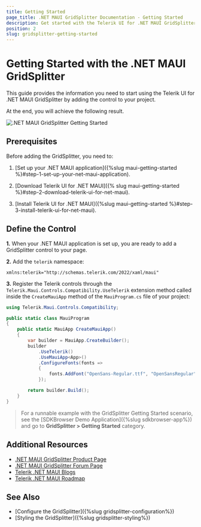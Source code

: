 ```yaml
---
title: Getting Started
page_title: .NET MAUI GridSplitter Documentation - Getting Started
description: Get started with the Telerik UI for .NET MAUI GridSplitter and add the control to your .NET MAUI project.
position: 2
slug: gridsplitter-getting-started
---
```


# Getting Started with the .NET MAUI GridSplitter

This guide provides the information you need to start using the Telerik UI for .NET MAUI GridSplitter by adding the control to your project.

At the end, you will achieve the following result.

![.NET MAUI GridSplitter Getting Started](images/gridplitter-getting-started.gif)

## Prerequisites

Before adding the GridSplitter, you need to:

1. [Set up your .NET MAUI application]({%slug maui-getting-started %}#step-1-set-up-your-net-maui-application).

1. [Download Telerik UI for .NET MAUI]({% slug maui-getting-started %}#step-2-download-telerik-ui-for-net-maui).

1. [Install Telerik UI for .NET MAUI]({%slug maui-getting-started %}#step-3-install-telerik-ui-for-net-maui).

## Define the Control

**1.** When your .NET MAUI application is set up, you are ready to add a GridSplitter control to your page.

<snippet id='gridsplitter-getting-started' />

**2.** Add the `telerik` namespace:

```XAML
xmlns:telerik="http://schemas.telerik.com/2022/xaml/maui"
```

**3.** Register the Telerik controls through the `Telerik.Maui.Controls.Compatibility.UseTelerik` extension method called inside the `CreateMauiApp` method of the `MauiProgram.cs` file of your project:

```C#
using Telerik.Maui.Controls.Compatibility;

public static class MauiProgram
{
	public static MauiApp CreateMauiApp()
	{
		var builder = MauiApp.CreateBuilder();
		builder
			.UseTelerik()
			.UseMauiApp<App>()
			.ConfigureFonts(fonts =>
			{
				fonts.AddFont("OpenSans-Regular.ttf", "OpenSansRegular");
			});

		return builder.Build();
	}
}           
```

> For a runnable example with the GridSplitter Getting Started scenario, see the [SDKBrowser Demo Application]({%slug sdkbrowser-app%}) and go to **GridSplitter > Getting Started** category.

## Additional Resources

- [.NET MAUI GridSplitter Product Page](https://www.telerik.com/maui-ui/gridsplitter)
- [.NET MAUI GridSplitter Forum Page](https://www.telerik.com/forums/maui?tagId=1784)
- [Telerik .NET MAUI Blogs](https://www.telerik.com/blogs/mobile-net-maui)
- [Telerik .NET MAUI Roadmap](https://www.telerik.com/support/whats-new/maui-ui/roadmap)

## See Also

- [Configure the GridSplitter]({%slug gridsplitter-configuration%})
- [Styling the GridSplitter]({%slug gridsplitter-styling%})
